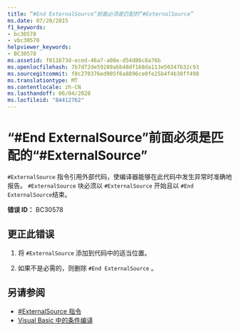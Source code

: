 ```yaml
---
title: “#End ExternalSource”前面必须是匹配的“#ExternalSource”
ms.date: 07/20/2015
f1_keywords:
- bc30578
- vbc30578
helpviewer_keywords:
- BC30578
ms.assetid: f011673d-eced-46a7-a08e-d54d86c8a76b
ms.openlocfilehash: 7b7d72de59289abb48df168da113e50347b32c93
ms.sourcegitcommit: f8c270376ed905f6a8896ce0fe25b4f4b38ff498
ms.translationtype: MT
ms.contentlocale: zh-CN
ms.lasthandoff: 06/04/2020
ms.locfileid: "84412762"
---
```

# <a name="end-externalsource-must-be-preceded-by-a-matching-externalsource"></a>“#End ExternalSource”前面必须是匹配的“#ExternalSource”
`#ExternalSource` 指令引用外部代码，使编译器能够在此代码中发生异常时准确地报告。 `#ExternalSource` 块必须以 `#ExternalSource` 开始且以 `#End ExternalSource`结束。  
  
 **错误 ID：** BC30578  
  
## <a name="to-correct-this-error"></a>更正此错误  
  
1. 将 `#ExternalSource` 添加到代码中的适当位置。  
  
2. 如果不是必需的，则删除 `#End ExternalSource` 。  
  
## <a name="see-also"></a>另请参阅

- [#ExternalSource 指令](../language-reference/directives/externalsource-directive.md)
- [Visual Basic 中的条件编译](../programming-guide/program-structure/conditional-compilation.md)
